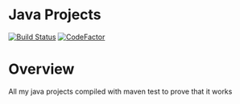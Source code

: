 # Java Projects
[![Build Status](https://travis-ci.com/gitcloneguy/java-projects.svg?branch=master)](https://travis-ci.com/gitcloneguy/java-projects)
[![CodeFactor](https://www.codefactor.io/repository/github/gitcloneguy/java-projects/badge)](https://www.codefactor.io/repository/github/gitcloneguy/java-projects)
# Overview
All my java projects compiled with maven test to prove that it works
